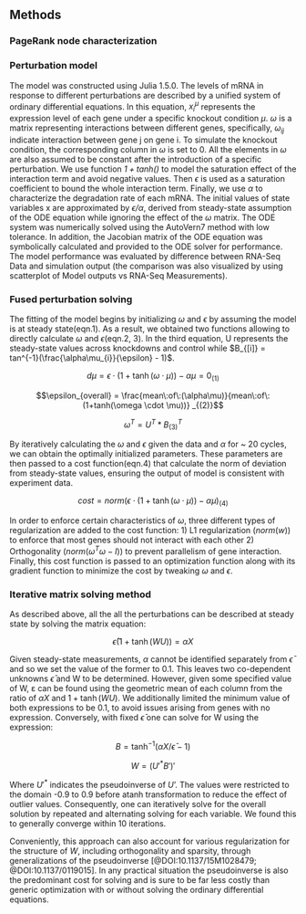 ## Methods

### PageRank node characterization




### Perturbation model

The model was constructed using Julia 1.5.0. The levels of mRNA in response to different perturbations are described by a unified system of ordinary differential equations. In this equation, $x_{i}^\mu$ represents the expression level of each gene under a specific knockout condition $\mu$. $\omega$ is a matrix representing interactions between different genes, specifically, $\omega_{ij}$ indicate interaction between gene j on gene i. To simulate the knockout condition, the corresponding column in $\omega$ is set to 0. All the elements in $\omega$ are also assumed to be constant after the introduction of a specific perturbation. We use function $\mathit{1 + tanh( )}$ to model the saturation effect of the interaction term and avoid negative values. Then $\epsilon$ is used as a saturation coefficient to bound the whole interaction term. Finally, we use $\alpha$ to characterize the degradation rate of each mRNA. The initial values of state variables x are approximated by $\mathit{\epsilon / \alpha}$, derived from steady-state assumption of the ODE equation while ignoring the effect of the $\omega$ matrix. The ODE system was numerically solved using the AutoVern7 method with low tolerance. In addition, the Jacobian matrix of the ODE equation was symbolically calculated and provided to the ODE solver for performance. The model performance was evaluated by difference between RNA-Seq Data and simulation output (the comparison was also visualized by using scatterplot of Model outputs vs RNA-Seq Measurements).

### Fused perturbation solving

The fitting of the model begins by initializing $\omega$ and $\epsilon$ by assuming the model is at steady state(eqn.1). As a result, we obtained two functions allowing to directly calculate $\omega$ and $\epsilon$(eqn.2, 3). In the third equation, U represents the steady-state values across knockdowns and control while $B_{[i]} = tan^{-1}(\frac{\alpha\mu_{i}}{\epsilon} - 1)$.

$$d\mu = \epsilon \cdot (1 + \tanh(\omega \cdot \mu)) - \alpha\mu = 0_{(1)}$$

$$\epsilon_{overall} = \frac{mean\:of\:(\alpha\mu)}{mean\:of\:(1+tanh(\omega \cdot \mu))} _{(2)}$$

$$\omega^{T} = U^{T} \ast B^{T}_{(3)}$$

By iteratively calculating the $\omega$ and $\epsilon$ given the data and $\alpha$ for ~ 20 cycles, we can obtain the optimally initialized parameters. These parameters are then passed to a cost function(eqn.4) that calculate the norm of deviation from steady-state values, ensuring the output of model is consistent with experiment data. 

$$cost = norm(\epsilon \cdot (1 + \tanh(\omega\cdot\mu)) - \alpha\mu)_{(4)}$$

In order to enforce certain characteristics of $\omega$, three different types of regularization are added to the cost function: 1) L1 regularization ($norm(w)$) to enforce that most genes should not interact with each other 2) Orthogonality ($norm(\omega^T\omega - I)$) to prevent parallelism of gene interaction. Finally, this cost function is passed to an optimization function along with its gradient function to minimize the cost by tweaking $\omega$ and $\epsilon$.

### Iterative matrix solving method

As described above, all the all the perturbations can be described at steady state by solving the matrix equation:

$$\bar{\epsilon} \left( 1 + \tanh⁡\left(W U \right) \right) = \alpha X$$

Given steady-state measurements, $\alpha$ cannot be identified separately from $\bar{\epsilon}$ and so we set the value of the former to 0.1. This leaves two co-dependent unknowns $\bar{\epsilon}$ and W to be determined. However, given some specified value of W, ε can be found using the geometric mean of each column from the ratio of $\alpha X$ and $1 + \tanh(WU)$. We additionally limited the minimum value of both expressions to be 0.1, to avoid issues arising from genes with no expression. Conversely, with fixed $\bar{\epsilon}$ one can solve for W using the expression:

$$B = \tanh^{-1}⁡(αX/\bar{\epsilon} - 1)$$

$$W = ( {U'}^{*}  B' )'$$

Where ${U'}^{*}$ indicates the pseudoinverse of $U’$. The values were restricted to the domain -0.9 to 0.9 before atanh transformation to reduce the effect of outlier values. Consequently, one can iteratively solve for the overall solution by repeated and alternating solving for each variable. We found this to generally converge within 10 iterations.

Conveniently, this approach can also account for various regularization for the structure of $W$, including orthogonality and sparsity, through generalizations of the pseudoinverse [@DOI:10.1137/15M1028479; @DOI:10.1137/0119015]. In any practical situation the pseudoinverse is also the predominant cost for solving and is sure to be far less costly than generic optimization with or without solving the ordinary differential equations.

